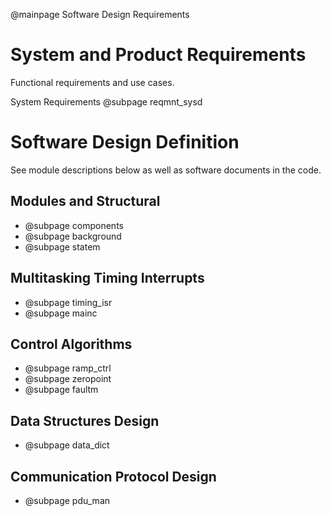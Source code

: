 @mainpage Software Design Requirements

# System and Product Requirements

Functional requirements and use cases.

System Requirements @subpage reqmnt_sysd

# Software Design Definition

See module descriptions below as well as software documents in the code. 

## Modules and Structural

* @subpage components
* @subpage background
* @subpage statem

## Multitasking Timing Interrupts

* @subpage timing_isr
* @subpage mainc

## Control Algorithms

* @subpage ramp_ctrl
* @subpage zeropoint
* @subpage faultm

## Data Structures Design

* @subpage data_dict

## Communication Protocol Design

* @subpage pdu_man

